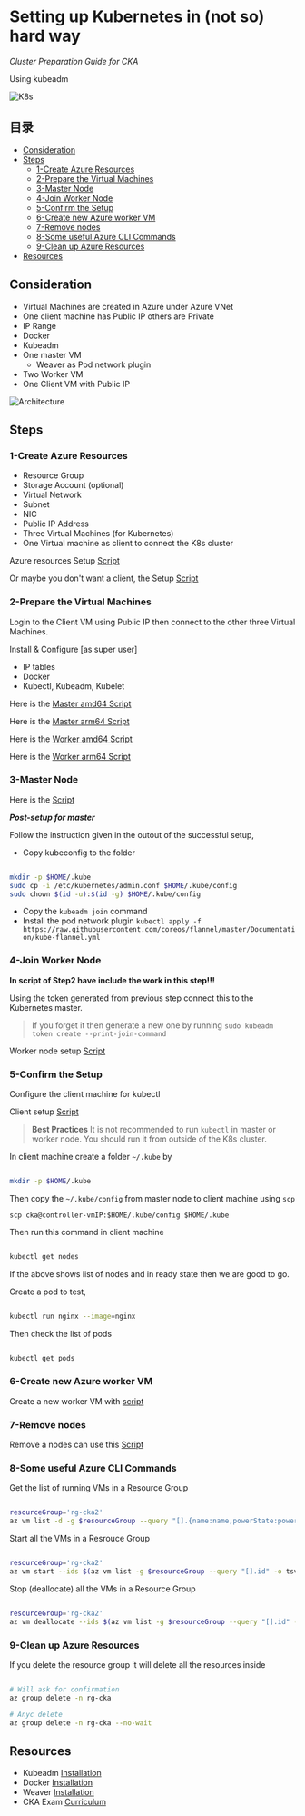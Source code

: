 # Setting up Kubernetes in (not so) hard way

*Cluster Preparation Guide for CKA*

Using kubeadm

![K8s](images/k8.jpg)


## 目录
- [Consideration](#consideration)
- [Steps](#steps)
  - [1-Create Azure Resources](#1-create-azure-resources)
  - [2-Prepare the Virtual Machines](#2-prepare-the-virtual-machines)
  - [3-Master Node](#3-master-node)
  - [4-Join Worker Node](#4-join-worker-node)
  - [5-Confirm the Setup](#5-confirm-the-setup)
  - [6-Create new Azure worker VM](#6-create-new-azure-worker-vm)
  - [7-Remove nodes](#7-remove-nodes)
  - [8-Some useful Azure CLI Commands](#8-some-useful-azure-cli-commands)
  - [9-Clean up Azure Resources](#9-clean-up-azure-resources)
- [Resources](#resources)

## Consideration

- Virtual Machines are created in Azure under Azure VNet
- One client machine has Public IP others are Private
- IP Range
- Docker
- Kubeadm
- One master VM
  - Weaver as Pod network plugin
- Two Worker VM
- One Client VM with Public IP

![Architecture](images/KubernetesCluster.png)

## Steps

### 1-Create Azure Resources

- Resource Group
- Storage Account (optional)
- Virtual Network
- Subnet
- NIC
- Public IP Address
- Three Virtual Machines (for Kubernetes)
- One Virtual machine as client to connect the K8s cluster

Azure resources Setup [Script](script/01-azure-cluster.sh)

Or maybe you don't want a client, the Setup [Script](script/01-azure-cluster-without-client.sh)

### 2-Prepare the Virtual Machines

Login to the Client VM using Public IP then connect to the other three Virtual Machines.

Install & Configure [as super user]

- IP tables
- Docker
- Kubectl, Kubeadm, Kubelet

Here is the [Master amd64 Script](script/02-all-node-setup-amd64.sh)

Here is the [Master arm64 Script](script/02-all-node-setup-arm64.sh)

Here is the [Worker amd64 Script](script/02-all-node-setup-amd64-worker.sh)

Here is the [Worker arm64 Script](script/02-all-node-setup-arm64-worker.sh)

### 3-Master Node

Here is the [Script](script/03-master-setup.sh)

***Post-setup for master***

Follow the instruction given in the outout of the successful setup,

- Copy kubeconfig to the folder
  
```sh

mkdir -p $HOME/.kube
sudo cp -i /etc/kubernetes/admin.conf $HOME/.kube/config
sudo chown $(id -u):$(id -g) $HOME/.kube/config
```

- Copy the `kubeadm join` command
- Install the pod network plugin
  `kubectl apply -f https://raw.githubusercontent.com/coreos/flannel/master/Documentation/kube-flannel.yml`

### 4-Join Worker Node

**In script of Step2 have include the work in this step!!!** 

Using the token generated from previous step connect this to the Kubernetes master.

> If you forget it then generate a new one by running `sudo kubeadm token create --print-join-command`

Worker node setup [Script](script/04-worker-setup.sh)

### 5-Confirm the Setup

Configure the client machine for kubectl

Client setup [Script](script/05-kubectl-client.sh)

>**Best Practices** It is not recommended to run `kubectl` in master or worker node. You should run it from outside of the K8s cluster.

In client machine create a folder `~/.kube` by

```bash

mkdir -p $HOME/.kube
```

Then copy the `~/.kube/config` from master node to client machine using `scp`

`scp cka@controller-vmIP:$HOME/.kube/config $HOME/.kube`

Then run this command in client machine

```bash

kubectl get nodes 
```

If the above shows list of nodes and in ready state then we are good to go.

Create a pod to test,

```bash

kubectl run nginx --image=nginx
```

Then check the list of pods

```bash

kubectl get pods
```

### 6-Create new Azure worker VM

Create a new worker VM with [script](./script/06-add-new-worker.sh)


### 7-Remove nodes

Remove a nodes can use this [Script](./script/07-remove-node.sh)

### 8-Some useful Azure CLI Commands

Get the list of running VMs in a Resource Group

```bash

resourceGroup='rg-cka2'
az vm list -d -g $resourceGroup --query "[].{name:name,powerState:powerState}" -o table
```

Start all the VMs in a Resrouce Group

```bash

resourceGroup='rg-cka2'
az vm start --ids $(az vm list -g $resourceGroup --query "[].id" -o tsv)
```

Stop (deallocate) all the VMs in a Resource Group

```bash

resourceGroup='rg-cka2'
az vm deallocate --ids $(az vm list -g $resourceGroup --query "[].id" -o tsv)
```

### 9-Clean up Azure Resources

If you delete the resource group it will delete all the resources inside

```bash

# Will ask for confirmation
az group delete -n rg-cka

# Anyc delete 
az group delete -n rg-cka --no-wait 

```

## Resources

- Kubeadm [Installation](https://kubernetes.io/docs/setup/production-environment/tools/kubeadm/install-kubeadm/)
- Docker [Installation](https://docs.docker.com/engine/install/#server)
- Weaver [Installation](https://www.weave.works/docs/net/latest/kubernetes/kube-addon/)
- CKA Exam [Curriculum](https://github.com/cncf/curriculum)
